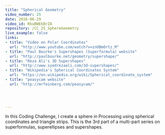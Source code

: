 ```yaml
---
title: "Spherical Geometry"
video_number: 25
date: 2016-06-29
video_id: RkuBWEkBrZA
repository: /CC_25_SphereGeometry
live_example: false
links:
- title: "Video on Polar Coordinates"  
  url: "http://www.youtube.com/watch?v=znOBmOrtz_M"
- title: "Paul Bourke's Supershapes (Superformula) website"  
  url: "http://paulbourke.net/geometry/supershape/"
- title: "Reza Ali's 3D Supershapes"  
  url: "http://www.syedrezaali.com/3d-supershapes/"
- title: "Wikipedia's Spherical Coordinates System"  
  url: "https://en.wikipedia.org/wiki/Spherical_coordinate_system"
- title: "peasycam website"  
  url: "http://mrfeinberg.com/peasycam/"
  


  
---
```


In this Coding Challenge, I create a sphere in Processing using spherical coordinates and triangle strips. This is the 3rd part of a multi-part series on superformulas, superellipses and supershapes.


